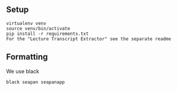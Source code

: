## Setup

```
virtualenv venv
source venv/bin/activate
pip install -r requirements.txt 
For the "Lecture Transcript Extractor" see the separate readme
```

## Formatting

We use black

```
black seapan seapanapp
```
